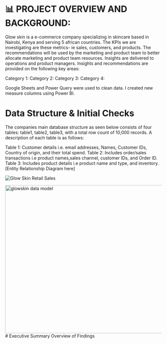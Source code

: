# 📊 PROJECT OVERVIEW AND BACKGROUND:

Glow skin is a e-commerce company specializing in skincare based in Nairobi, Kenya and serving 5 african countries.
The KPIs we are investigating are these metrics- ie sales, customers, and products.
The recommendations will be used by the marketing and product team to better allocate marketing and product team resources.
Insights are delivered to operations and product managers.
Insights and recommendations are provided on the following key areas:

Category 1:
Category 2:
Category 3:
Category 4:

Google Sheets and Power Query were used to clean data.
I created new measure columns using Power BI.

# Data Structure & Initial Checks

The companies main database structure as seen below consists of four tables: table1, table2, table3, with a total row count of 10,000 records. A description of each table is as follows:

Table 1: Customer details i.e. email addresses, Names, Customer IDs, Country of origin, and their total spend.
Table 2: Includes order/sales transactions i.e product names,sales channel, customer IDs, and Order ID.
Table 3: Includes product details i.e product name and type, and inventory.
[Entity Relationship Diagram here]

![Glow Skin Retail Sales](https://github.com/MoAngwenyi/PorfolioProjects/commit/0c0567d03fe185f5708f0e22156251ab7d7487f3)

<img width="1010" height="476" alt="glowskin data model" src="https://github.com/user-attachments/assets/8c76ed0e-7d37-484b-8d80-1df7bb10fadd" />
# Executive Summary
Overview of Findings

